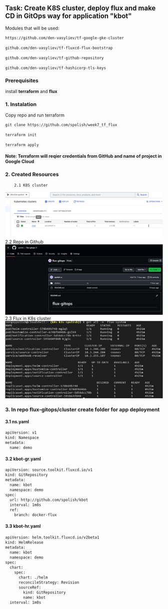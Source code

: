 ## Task: Create K8S cluster, deploy flux and make CD in GitOps way for application "kbot"

Modules that will be used:
```
https://github.com/den-vasyliev/tf-google-gke-cluster

github.com/den-vasyliev/tf-fluxcd-flux-bootstrap

github.com/den-vasyliev/tf-github-repository

github.com/den-vasyliev/tf-hashicorp-tls-keys
```

### Prerequisites
install **terraform** and **flux**

### 1. Instalation

Copy repo and run terraform
```
git clone https://github.com/spolish/week7_tf_flux

terraform init

terraform apply
```

####  **Note: Terraform will reqier credentials from GitHub and name of project in Google Cloud**

### 2. Created Resources
		2.1 K8S cluster
![K8S cluster](doc/cluster.png)
		2.2 Repo in Github
![Repo](doc/repo.png)
		2.3 Flux in K8s cluster
![Flux](doc/flux.png)
### 3. In repo **flux-gitops**/cluster create folder for app deployment

#### 3.1 ns.yaml
``` 
apiVersion: v1
kind: Namespace
metadata:
  name: demo
```

#### 3.2 kbot-gr.yaml
```
apiVersion: source.toolkit.fluxcd.io/v1
kind: GitRepository
metadata:
  name: kbot
  namespace: demo
spec:
  url: http://github.com/spolish/kbot
  interval: 1m0s
  ref:
    branch: docker-flux
```

#### 3.3 kbot-hr.yaml
``` 
apiVersion: helm.toolkit.fluxcd.io/v2beta1
kind: HelmRelease
metadata:
  name: kbot
  namespace: demo
spec:
  chart:
    spec:
      chart: ./helm
      reconcileStrategy: Revision
      sourceRef:
        kind: GitRepository
        name: kbot
  interval: 1m0s
```
    